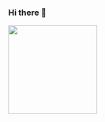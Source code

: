 ### Hi there 👋

<div>
<a href="https://github.com/jpgutti">
<img height="180em" src="https://github-readme-stats.vercel.app/api?username=jpgutti&show_icons=true&theme=dracula&include_all_commits=true&count_private=true"/>
</div>

<!--
**jpgutti/jpgutti** is a ✨ _special_ ✨ repository because its `README.md` (this file) appears on your GitHub profile.

Here are some ideas to get you started:

- 🔭 I’m currently working on ...
- 🌱 I’m currently learning ...
- 👯 I’m looking to collaborate on ...
- 🤔 I’m looking for help with ...
- 💬 Ask me about ...
- 📫 How to reach me: ...
- 😄 Pronouns: ...
- ⚡ Fun fact: ...
-->
